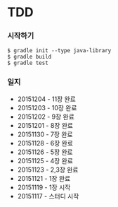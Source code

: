 # TDD

### 시작하기

```
$ gradle init --type java-library
$ gradle build
$ gradle test
```

### 일지
- 20151204 - 11장 완료
- 20151203 - 10장 완료
- 20151202 - 9장 완료
- 20151201 - 8장 완료
- 20151130 - 7장 완료
- 20151128 - 6장 완료
- 20151126 - 5장 완료
- 20151125 - 4장 완료
- 20151123 - 2,3장 완료
- 20151121 - 1장 완료
- 20151119 - 1장 시작
- 20151117 - 스터디 시작
